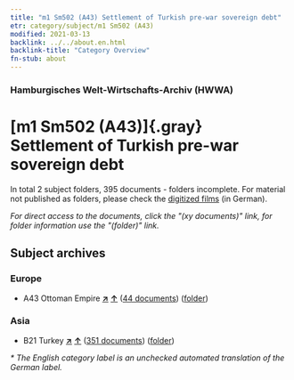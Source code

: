 ```yaml
---
title: "m1 Sm502 (A43) Settlement of Turkish pre-war sovereign debt"
etr: category/subject/m1 Sm502 (A43)
modified: 2021-03-13
backlink: ../../about.en.html
backlink-title: "Category Overview"
fn-stub: about
---
```


### Hamburgisches Welt-Wirtschafts-Archiv (HWWA)
# [m1 Sm502 (A43)]{.gray}&#8201; Settlement of Turkish pre-war sovereign debt&#160; 





In total 2 subject folders, 395 documents - folders incomplete.
For material not published as folders, please check the [digitized films](/film/h1_sh) (in German).

_For direct access to the documents, click the "(xy documents)" link, for folder information use the "(folder)" link._

## Subject archives



### Europe

- A43 Ottoman Empire [**&nearr;**](../../../geo/i/141034/about.en.html "Ottoman Empire (all folders)") [**&uarr;**](../../../geo/about.en.html#A43 "Country category system") (<a href="https://pm20.zbw.eu/dfgview/sh/141034,144838" title="about: Ottoman Empire : Settlement of Turkish pre-war sovereign debt" target="_blank">44 documents</a>) ([folder](http://purl.org/pressemappe20/folder/sh/141034,144838))

### Asia

- B21 Turkey [**&nearr;**](../../../geo/i/141111/about.en.html "Turkey (all folders)") [**&uarr;**](../../../geo/about.en.html#B21 "Country category system") (<a href="https://pm20.zbw.eu/dfgview/sh/141111,144838" title="about: Turkey : Settlement of Turkish pre-war sovereign debt" target="_blank">351 documents</a>) ([folder](http://purl.org/pressemappe20/folder/sh/141111,144838))


_* The English category label is an unchecked automated translation of the German label._

